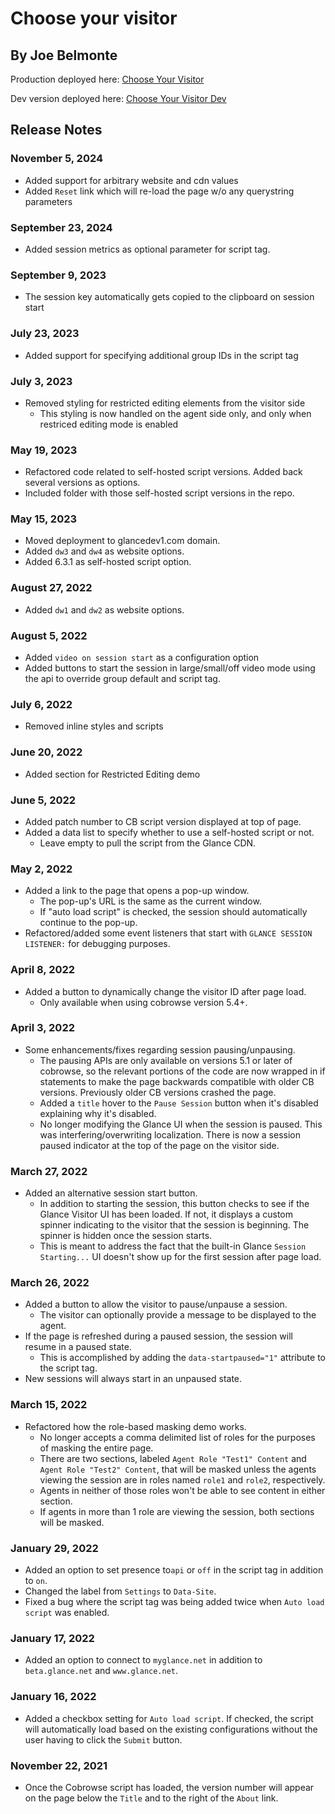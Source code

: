 # Choose your visitor

## By Joe Belmonte

Production deployed here: [Choose Your Visitor](https://www.glancedev1.com/joeb/cyv/chooseyourvisitor.html)

Dev version deployed here: [Choose Your Visitor Dev](https://www.glancedev1.com/joeb/dev/cyv/chooseyourvisitor.html)

## Release Notes

### November 5, 2024

- Added support for arbitrary website and cdn values
- Added `Reset` link which will re-load the page w/o any querystring parameters

### September 23, 2024

- Added session metrics as optional parameter for script tag.

### September 9, 2023

- The session key automatically gets copied to the clipboard on session start

### July 23, 2023

- Added support for specifying additional group IDs in the script tag

### July 3, 2023

- Removed styling for restricted editing elements from the visitor side
  - This styling is now handled on the agent side only, and only when restriced editing mode is enabled

### May 19, 2023

- Refactored code related to self-hosted script versions. Added back several versions as options.
- Included folder with those self-hosted script versions in the repo.

### May 15, 2023

- Moved deployment to glancedev1.com domain.
- Added `dw3` and `dw4` as website options.
- Added 6.3.1 as self-hosted script option.

### August 27, 2022

- Added `dw1` and `dw2` as website options.

### August 5, 2022

- Added `video on session start` as a configuration option
- Added buttons to start the session in large/small/off video mode using the api to override group default and script tag.

### July 6, 2022

- Removed inline styles and scripts

### June 20, 2022

- Added section for Restricted Editing demo

### June 5, 2022

- Added patch number to CB script version displayed at top of page.
- Added a data list to specify whether to use a self-hosted script or not.
  - Leave empty to pull the script from the Glance CDN.

### May 2, 2022

- Added a link to the page that opens a pop-up window.
  - The pop-up's URL is the same as the current window.
  - If "auto load script" is checked, the session should automatically continue to the pop-up.
- Refactored/added some event listeners that start with `GLANCE SESSION LISTENER:` for debugging purposes.

### April 8, 2022

- Added a button to dynamically change the visitor ID after page load.
  - Only available when using cobrowse version 5.4+.

### April 3, 2022

- Some enhancements/fixes regarding session pausing/unpausing.
  - The pausing APIs are only available on versions 5.1 or later of cobrowse, so the relevant portions of the code are now wrapped in if statements to make the page backwards compatible with older CB versions. Previously older CB versions crashed the page.
  - Added a `title` hover to the `Pause Session` button when it's disabled explaining why it's disabled.
  - No longer modifying the Glance UI when the session is paused. This was interfering/overwriting localization. There is now a session paused indicator at the top of the page on the visitor side.

### March 27, 2022

- Added an alternative session start button.
  - In addition to starting the session, this button checks to see if the Glance Visitor UI has been loaded. If not, it displays a custom spinner indicating to the visitor that the session is beginning. The spinner is hidden once the session starts.
  - This is meant to address the fact that the built-in Glance `Session Starting...` UI doesn't show up for the first session after page load.

### March 26, 2022

- Added a button to allow the visitor to pause/unpause a session.
  - The visitor can optionally provide a message to be displayed to the agent.
- If the page is refreshed during a paused session, the session will resume in a paused state.
  - This is accomplished by adding the `data-startpaused="1"` attribute to the script tag.
- New sessions will always start in an unpaused state.

### March 15, 2022

- Refactored how the role-based masking demo works.
  - No longer accepts a comma delimited list of roles for the purposes of masking the entire page.
  - There are two sections, labeled `Agent Role "Test1" Content` and `Agent Role "Test2" Content`, that will be masked unless the agents viewing the session are in roles named `role1` and `role2`, respectively.
  - Agents in neither of those roles won't be able to see content in either section.
  - If agents in more than 1 role are viewing the session, both sections will be masked.

### January 29, 2022

- Added an option to set presence to`api` or `off` in the script tag in addition to `on`.
- Changed the label from `Settings` to `Data-Site`.
- Fixed a bug where the script tag was being added twice when `Auto load script` was enabled.

### January 17, 2022

- Added an option to connect to `myglance.net` in addition to `beta.glance.net` and `www.glance.net`.

### January 16, 2022

- Added a checkbox setting for `Auto load script`. If checked, the script will automatically load based on the existing configurations without the user having to click the `Submit` button.

### November 22, 2021

- Once the Cobrowse script has loaded, the version number will appear on the page below the `Title` and to the right of the `About` link.
